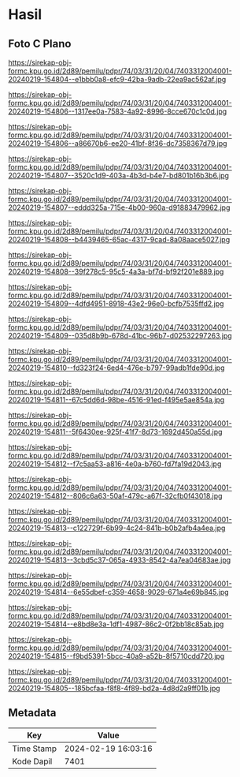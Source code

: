 # Hasil

## Foto C Plano

https://sirekap-obj-formc.kpu.go.id/2d89/pemilu/pdpr/74/03/31/20/04/7403312004001-20240219-154804--e1bbb0a8-efc9-42ba-9adb-22ea9ac562af.jpg

https://sirekap-obj-formc.kpu.go.id/2d89/pemilu/pdpr/74/03/31/20/04/7403312004001-20240219-154806--1317ee0a-7583-4a92-8996-8cce670c1c0d.jpg

https://sirekap-obj-formc.kpu.go.id/2d89/pemilu/pdpr/74/03/31/20/04/7403312004001-20240219-154806--a86670b6-ee20-41bf-8f36-dc7358367d79.jpg

https://sirekap-obj-formc.kpu.go.id/2d89/pemilu/pdpr/74/03/31/20/04/7403312004001-20240219-154807--3520c1d9-403a-4b3d-b4e7-bd801b16b3b6.jpg

https://sirekap-obj-formc.kpu.go.id/2d89/pemilu/pdpr/74/03/31/20/04/7403312004001-20240219-154807--eddd325a-715e-4b00-960a-d91883479962.jpg

https://sirekap-obj-formc.kpu.go.id/2d89/pemilu/pdpr/74/03/31/20/04/7403312004001-20240219-154808--b4439465-65ac-4317-9cad-8a08aace5027.jpg

https://sirekap-obj-formc.kpu.go.id/2d89/pemilu/pdpr/74/03/31/20/04/7403312004001-20240219-154808--39f278c5-95c5-4a3a-bf7d-bf92f201e889.jpg

https://sirekap-obj-formc.kpu.go.id/2d89/pemilu/pdpr/74/03/31/20/04/7403312004001-20240219-154809--4dfd4951-8918-43e2-96e0-bcfb7535ffd2.jpg

https://sirekap-obj-formc.kpu.go.id/2d89/pemilu/pdpr/74/03/31/20/04/7403312004001-20240219-154809--035d8b9b-678d-41bc-96b7-d02532297263.jpg

https://sirekap-obj-formc.kpu.go.id/2d89/pemilu/pdpr/74/03/31/20/04/7403312004001-20240219-154810--fd323f24-6ed4-476e-b797-99adb1fde90d.jpg

https://sirekap-obj-formc.kpu.go.id/2d89/pemilu/pdpr/74/03/31/20/04/7403312004001-20240219-154811--67c5dd6d-98be-4516-91ed-f495e5ae854a.jpg

https://sirekap-obj-formc.kpu.go.id/2d89/pemilu/pdpr/74/03/31/20/04/7403312004001-20240219-154811--5f6430ee-925f-41f7-8d73-1692d450a55d.jpg

https://sirekap-obj-formc.kpu.go.id/2d89/pemilu/pdpr/74/03/31/20/04/7403312004001-20240219-154812--f7c5aa53-a816-4e0a-b760-fd7fa19d2043.jpg

https://sirekap-obj-formc.kpu.go.id/2d89/pemilu/pdpr/74/03/31/20/04/7403312004001-20240219-154812--806c6a63-50af-479c-a67f-32cfb0f43018.jpg

https://sirekap-obj-formc.kpu.go.id/2d89/pemilu/pdpr/74/03/31/20/04/7403312004001-20240219-154813--c122729f-6b99-4c24-841b-b0b2afb4a4ea.jpg

https://sirekap-obj-formc.kpu.go.id/2d89/pemilu/pdpr/74/03/31/20/04/7403312004001-20240219-154813--3cbd5c37-065a-4933-8542-4a7ea04683ae.jpg

https://sirekap-obj-formc.kpu.go.id/2d89/pemilu/pdpr/74/03/31/20/04/7403312004001-20240219-154814--6e55dbef-c359-4658-9029-671a4e69b845.jpg

https://sirekap-obj-formc.kpu.go.id/2d89/pemilu/pdpr/74/03/31/20/04/7403312004001-20240219-154814--e8bd8e3a-1df1-4987-86c2-0f2bb18c85ab.jpg

https://sirekap-obj-formc.kpu.go.id/2d89/pemilu/pdpr/74/03/31/20/04/7403312004001-20240219-154815--f9bd5391-5bcc-40a9-a52b-8f5710cdd720.jpg

https://sirekap-obj-formc.kpu.go.id/2d89/pemilu/pdpr/74/03/31/20/04/7403312004001-20240219-154805--185bcfaa-f8f8-4f89-bd2a-4d8d2a9ff01b.jpg


## Metadata

| Key        | Value               |
| ---------- | ------------------- |
| Time Stamp | 2024-02-19 16:03:16 |
| Kode Dapil | 7401                |



